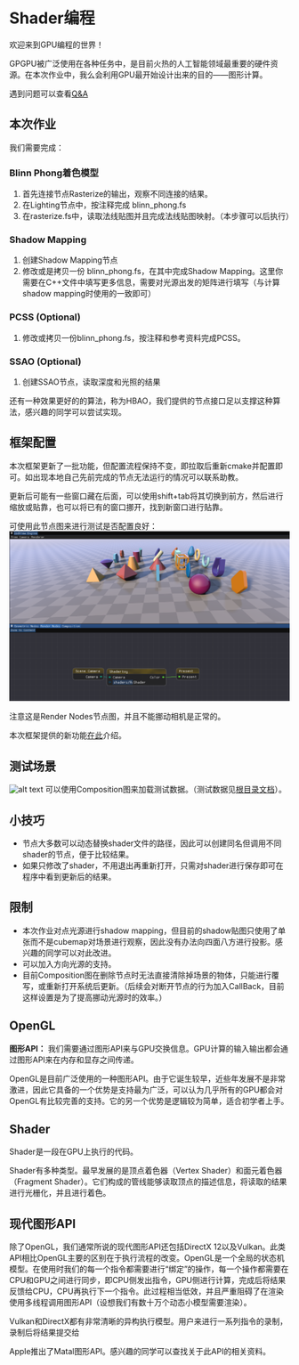 # Shader编程

欢迎来到GPU编程的世界！

GPGPU被广泛使用在各种任务中，是目前火热的人工智能领域最重要的硬件资源。在本次作业中，我么会利用GPU最开始设计出来的目的——图形计算。

遇到问题可以查看[Q&A](./QA.md)

## 本次作业

我们需要完成：

### Blinn Phong着色模型
1. 首先连接节点Rasterize的输出，观察不同连接的结果。
2. 在Lighting节点中，按注释完成 blinn_phong.fs
3. 在rasterize.fs中，读取法线贴图并且完成法线贴图映射。（本步骤可以后执行）

### Shadow Mapping
1. 创建Shadow Mapping节点
2. 修改或是拷贝一份 blinn_phong.fs，在其中完成Shadow Mapping。这里你需要在C++文件中填写更多信息，需要对光源出发的矩阵进行填写（与计算shadow mapping时使用的一致即可）

### PCSS (Optional)
1. 修改或拷贝一份blinn_phong.fs，按注释和参考资料完成PCSS。
### SSAO (Optional)
1. 创建SSAO节点，读取深度和光照的结果

还有一种效果更好的的算法，称为HBAO，我们提供的节点接口足以支撑这种算法，感兴趣的同学可以尝试实现。


## 框架配置

本次框架更新了一批功能，但配置流程保持不变，即拉取后重新cmake并配置即可。如出现本地自己先前完成的节点无法运行的情况可以联系助教。

更新后可能有一些窗口藏在后面，可以使用shift+tab将其切换到前方，然后进行缩放或贴靠，也可以将已有的窗口挪开，找到新窗口进行贴靠。

可使用此节点图来进行测试是否配置良好：
![alt text](image-4.png)

注意这是Render Nodes节点图，并且不能挪动相机是正常的。

本次框架提供的新功能[在此](./NewFeatures.md)介绍。

## 测试场景

![alt text](image-5.png)
可以使用Composition图来加载测试数据。（测试数据见[根目录文档](../README.md)）。

## 小技巧
- 节点大多数可以动态替换shader文件的路径，因此可以创建同名但调用不同shader的节点，便于比较结果。
- 如果只修改了shader，不用退出再重新打开，只需对shader进行保存即可在程序中看到更新后的结果。

## 限制

- 本次作业对点光源进行shadow mapping，但目前的shadow贴图只使用了单张而不是cubemap对场景进行观察，因此没有办法向四面八方进行投影。感兴趣的同学可以对此改进。
- 可以加入方向光源的支持。
- 目前Composition图在删除节点时无法直接清除掉场景的物体，只能进行覆写，或重新打开系统后更新。（后续会对断开节点的行为加入CallBack，目前这样设置是为了提高挪动光源时的效率。）

## OpenGL

**图形API：** 我们需要通过图形API来与GPU交换信息。GPU计算的输入输出都会通过图形API来在内存和显存之间传递。

OpenGL是目前广泛使用的一种图形API。由于它诞生较早，近些年发展不是非常激进，因此它具备的一个优势是支持最为广泛，可以认为几乎所有的GPU都会对OpenGL有比较完善的支持。它的另一个优势是逻辑较为简单，适合初学者上手。


## Shader

Shader是一段在GPU上执行的代码。

Shader有多种类型。最早发展的是顶点着色器（Vertex Shader）和面元着色器（Fragment Shader）。它们构成的管线能够读取顶点的描述信息，将读取的结果进行光栅化，并且进行着色。


## 现代图形API

除了OpenGL，我们通常所说的现代图形API还包括DirectX 12以及Vulkan。此类API相比OpenGL主要的区别在于执行流程的改变。OpenGL是一个全局的状态机模型。在使用时我们的每一个指令都需要进行“绑定”的操作，每一个操作都需要在CPU和GPU之间进行同步，即CPU侧发出指令，GPU侧进行计算，完成后将结果反馈给CPU，CPU再执行下一个指令。此过程相当低效，并且严重阻碍了在渲染使用多线程调用图形API（设想我们有数十万个动态小模型需要渲染）。

Vulkan和DirectX都有非常清晰的异构执行模型。用户来进行一系列指令的录制，录制后将结果提交给

Apple推出了Matal图形API。感兴趣的同学可以查找关于此API的相关资料。

